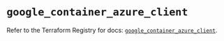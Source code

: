 # `google_container_azure_client`

Refer to the Terraform Registry for docs: [`google_container_azure_client`](https://registry.terraform.io/providers/hashicorp/google/6.36.1/docs/resources/container_azure_client).
